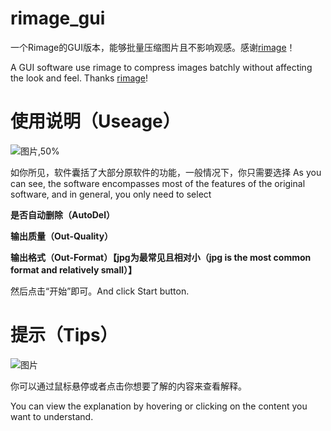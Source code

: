 # rimage_gui
一个Rimage的GUI版本，能够批量压缩图片且不影响观感。感谢[rimage](https://github.com/SalOne22/rimage)！

A GUI software use rimage to compress images batchly without affecting the look and feel. Thanks [rimage](https://github.com/SalOne22/rimage)!

# 使用说明（Useage）
![图片,50%](https://github.com/Mikachu2333/rimage_gui/assets/63829496/21f0b53f-3069-4972-a954-a629d6134158)



如你所见，软件囊括了大部分原软件的功能，一般情况下，你只需要选择
As you can see, the software encompasses most of the features of the original software, and in general, you only need to select

**是否自动删除（AutoDel）**

**输出质量（Out-Quality）**

**输出格式（Out-Format）【jpg为最常见且相对小（jpg is the most common format and relatively small）】**

然后点击“开始”即可。And click Start button.

# 提示（Tips）
![图片](https://github.com/Mikachu2333/rimage_gui/assets/63829496/d91b2236-b5aa-4a1a-a3bf-49ac8128fb49)

你可以通过鼠标悬停或者点击你想要了解的内容来查看解释。

You can view the explanation by hovering or clicking on the content you want to understand.  
